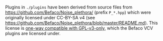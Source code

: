 Plugins in `./plugins` have been derived from source files from https://github.com/Befaco/Noise_plethora/ (prefix `P_*.hpp`) which were originally licensed under CC-BY-SA v4 (see https://github.com/Befaco/Noise_plethora/blob/master/README.md). This license is [one-way compatible with GPL-v3-only](https://creativecommons.org/share-your-work/licensing-considerations/compatible-licenses), which the Befaco VCV plugins are licensed under.

